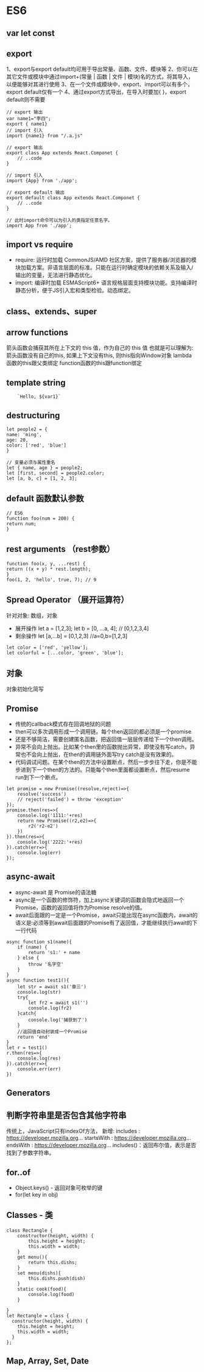 # ES6
## var let const
## export
1、export与export default均可用于导出常量、函数、文件、模块等
2、你可以在其它文件或模块中通过import+(常量 | 函数 | 文件 | 模块)名的方式，将其导入，以便能够对其进行使用
3、在一个文件或模块中，export、import可以有多个，export default仅有一个
4、通过export方式导出，在导入时要加{ }，export default则不需要
```
// export 输出
var name1="李四";
export { name1}
// import 引入
import {name1} from "/.a.js" 

// export 输出
export class App extends React.Componet {
    // ..code
}

// import 引入
import {App} from './app';

// export default 输出
export default class App extends React.Componet {
    // ..code
}

// 此时import命令可以为引入的类指定任意名字。
import App from './app';
```
## import vs require
- require: 运行时加载	CommonJS/AMD 社区方案，提供了服务器/浏览器的模块加载方案。非语言层面的标准。只能在运行时确定模块的依赖关系及输入/输出的变量，无法进行静态优化。
- import: 编译时加载	ESMAScript6+	语言规格层面支持模块功能。支持编译时静态分析，便于JS引入宏和类型检验。动态绑定。
## class、extends、super
## arrow functions 
箭头函数会捕获其所在上下文的 this 值，作为自己的 this 值
也就是可以理解为: 箭头函数没有自己的this, 如果上下文没有this, 则this指向Window对象
lambda 函数的this跟父类绑定
function函数的this跟function绑定
## template string
```
    `Hello, ${var1}`
```
## destructuring
```
let people2 = {
name: 'ming',
age: 20,
color: ['red', 'blue']
}
 
// 变量必须与属性重名
let { name, age } = people2;
let [first, second] = people2.color;
let [a, b, c] = [1, 2, 3];
```
## default 函数默认参数
```
// ES6
function foo(num = 200) {
return num;
}
```
## rest arguments （rest参数）
```
function foo(x, y, ...rest) {
return ((x + y) * rest.length);
}
foo(1, 2, 'hello', true, 7); // 9
```
## Spread Operator （展开运算符）
针对对象: 数组，对象
- 展开操作
let a = [1,2,3];
let b = [0, ...a, 4]; // [0,1,2,3,4]
- 剩余操作
let [a,...b] = [0,1,2,3] //a=0,b=[1,2,3]
```
let color = ['red', 'yellow'];
let colorful = [...color, 'green', 'blue'];
```
## 对象
对象初始化简写
## Promise
- 传统的callback模式存在回调地狱的问题
- then可以多次调用形成一个调用链。每个then返回的都必须是一个promise
- 还是不够简洁，需要创建匿名函数，把返回值一层层传递给下一个then调用。
- 异常不会向上抛出。比如某个then里的函数抛出异常，即使没有写catch，异常也不会向上抛出，在then的调用链外面写try catch是没有效果的。
- 代码调试问题。在某个then的方法中设置断点，然后一步步往下走，你是不能步进到下一个then的方法的。只能每个then里面都设置断点，然后resume run到下一个断点。
```
let promise = new Promise((resolve,reject)=>{
    resolve('success')
    // reject('failed') = throw 'exception'
});
promise.then(res=>{
    console.log('1111:'+res)
    return new Promise((r2,e2)=>{
        r2('r2-e2')
    })
}).then(res=>{
    console.log('2222:'+res)
}).catch(err=>{
    console.log(err)
});
```
## async-await
- async-await 是 Promise的语法糖
- async是一个函数的修饰符，加上async关键词的函数会隐式地返回一个Promise，函数的返回值将作为Promise resolve的值。
- await后面跟的一定是一个Promise，await只能出现在async函数内，await的语义是:必须等到await后面跟的Promise有了返回值，才能继续执行await的下一行代码
```
async function s1(name){
    if (name) {
        return 's1:' + name
    } else {
        throw '名字空'
    }
}
async function test1(){
    let str = await s1('章三')
    console.log(str)
    try{
        let fr2 = await s1('')
        console.log(fr2)
    }catch{
        console.log('捕获到了')
    }
    //返回值自动封装成一个Promise
    return 'end'
}
let r = test1()
r.then(res=>{
    console.log(res)
}).catch(err=>{
    console.err(err)
})
```
## Generators
## 判断字符串里是否包含其他字符串
传统上，JavaScript只有indexOf方法，
新增:
includes : https://developer.mozilla.org...
startsWith : https://developer.mozilla.org...
endsWith : https://developer.mozilla.org...
includes()：返回布尔值，表示是否找到了参数字符串。
## for..of
- Object.keys() - 返回对象可枚举的键
- for(let key in obj)
## Classes - 类
#### 
```
class Rectangle {
    constructor(height, width) {
        this.height = height;
        this.width = width;
    }
    get menu(){
        return this.dishs;
    }
    set menu(dishs){
        this.dishs.push(dish)
    }
    static cook(food){
        console.log(food)
    }

}
let Rectangle = class {
  constructor(height, width) {
    this.height = height;
    this.width = width;
  }
};
```
## Map, Array, Set, Date